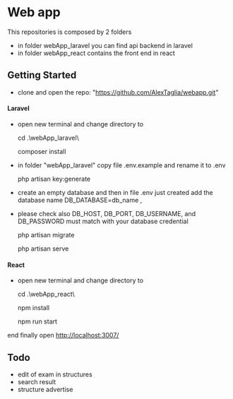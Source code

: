 # Web app 
This repositories is composed by 2 folders
* in folder webApp_laravel you can find api backend in laravel
* in folder webApp_react contains the front end in react


## Getting Started

* clone and open the repo: "https://github.com/AlexTaglia/webapp.git"


#### Laravel ####

* open new terminal and change directory to 

    cd .\webApp_laravel\

    composer install
    
* in folder "webApp_laravel" copy file .env.example and rename it to .env

    php artisan key:generate

* create an empty database and then in file .env just created add the database name DB_DATABASE=db_name ,

* please check also DB_HOST, DB_PORT, DB_USERNAME, and DB_PASSWORD must match with your database credential

    php artisan migrate

    php artisan serve


#### React ####

* open new terminal and change directory to 

    cd .\webApp_react\

    npm install

    npm run start

end finally open <http://localhost:3007/>



## Todo
- edit of exam in structures
- search result
- structure advertise
